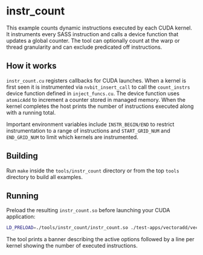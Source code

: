 # instr_count

This example counts dynamic instructions executed by each CUDA kernel.
It instruments every SASS instruction and calls a device function that
updates a global counter.  The tool can optionally count at the warp or
thread granularity and can exclude predicated off instructions.

## How it works

`instr_count.cu` registers callbacks for CUDA launches. When a kernel
is first seen it is instrumented via `nvbit_insert_call` to call the
`count_instrs` device function defined in `inject_funcs.cu`.  The device
function uses `atomicAdd` to increment a counter stored in managed
memory.  When the kernel completes the host prints the number of
instructions executed along with a running total.

Important environment variables include `INSTR_BEGIN/END` to restrict
instrumentation to a range of instructions and `START_GRID_NUM` and
`END_GRID_NUM` to limit which kernels are instrumented.

## Building

Run `make` inside the `tools/instr_count` directory or from the top
`tools` directory to build all examples.

## Running

Preload the resulting `instr_count.so` before launching your CUDA
application:

```bash
LD_PRELOAD=./tools/instr_count/instr_count.so ./test-apps/vectoradd/vectoradd
```

The tool prints a banner describing the active options followed by a line
per kernel showing the number of executed instructions.
